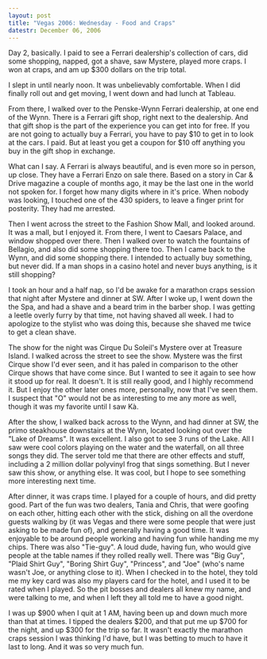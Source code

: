 ```yaml
---
layout: post
title: "Vegas 2006: Wednesday - Food and Craps"
datestr: December 06, 2006
---
```


Day 2, basically.  I paid to see a Ferrari dealership's collection of cars, did some shopping, napped, got a shave, saw Mystere, played more craps.  I won at craps, and am up $300 dollars on the trip total.

I slept in until nearly noon. It was unbelievably comfortable. When I did finally roll out and get moving, I went down and had lunch at Tableau.

From there, I walked over to the Penske-Wynn Ferrari dealership, at one end of the Wynn. There is a Ferrari gift shop, right next to the dealership. And that gift shop is the part of the experience you can get into for free. If you are not going to actually buy a Ferrari, you have to pay $10 to get in to look at the cars. I paid. But at least you get a coupon for $10 off anything you buy in the gift shop in exchange.

What can I say. A Ferrari is always beautiful, and is even more so in person, up close. They have a Ferrari Enzo on sale there. Based on a story in Car &amp; Drive magazine a couple of months ago, it may be the last one in the world not spoken for. I forget how many digits where in it's price. When nobody was looking, I touched one of the 430 spiders, to leave a finger print for posterity. They had me arrested.

Then I went across the street to the Fashion Show Mall, and looked around. It was a mall, but I enjoyed it. From there, I went to Caesars Palace, and window shopped over there. Then I walked over to watch the fountains of Bellagio, and also did some shopping there too. Then I came back to the Wynn, and did some shopping there. I intended to actually buy something, but never did. If a man shops in a casino hotel and never buys anything, is it still shopping?

I took an hour and a half nap, so I'd be awake for a marathon craps session that night after Mystere and dinner at SW. After I woke up, I went down the the Spa, and had a shave and a beard trim in the barber shop. I was getting a leetle overly furry by that time, not having shaved all week. I had to apologize to the stylist who was doing this, because she shaved me twice to get a clean shave.

The show for the night was Cirque Du Soleil's Mystere over at Treasure Island. I walked across the street to see the show. Mystere was the first Cirque show I'd ever seen, and it has paled in comparison to the other Cirque shows that have come since. But I wanted to see it again to see how it stood up for real. It doesn't. It is still really good, and I highly recommend it. But I enjoy the other later ones more, personally, now that I've seen them. I suspect that &quot;O&quot; would not be as interesting to me any more as well, though it was my favorite until I saw K&agrave;.

After the show, I walked back across to the Wynn, and had dinner at SW, the primo steakhouse downstairs at the Wynn, located looking out over the &quot;Lake of Dreams&quot;.  It was excellent. I also got to see 3 runs of the Lake. All I saw were cool colors playing on the water and the waterfall, on all three songs they did. The server told me that there are other effects and stuff, including a 2 million dollar polyvinyl frog that sings something. But I never saw this show, or anything else. It was cool, but I hope to see something more interesting next time.

After dinner, it was craps time. I played for a couple of hours, and did pretty good. Part of the fun was two dealers, Tania and Chris, that were goofing on each other, hitting each other with the stick, dishing on all the overdone guests walking by (it was Vegas and there were some people that were just asking to be made fun of), and generally having a good time. It was enjoyable to be around people working and having fun while handing me my chips. There was also &quot;Tie-guy&quot;. A loud dude, having fun, who would give people at the table names if they rolled really well. There was &quot;Big Guy&quot;, &quot;Plaid Shirt Guy&quot;, &quot;Boring Shirt Guy&quot;, &quot;Princess&quot;, and &quot;Joe&quot; (who's name wasn't Joe, or anything close to it). When I checked in to the hotel, they told me my key card was also my players card for the hotel, and I used it to be rated when I played. So the pit bosses and dealers all knew my name, and were talking to me, and when I left they all told me to have a good night. 

 I was up $900 when I quit at 1 AM, having been up and down much more than that at times. I tipped the dealers $200, and that put me up $700 for the night, and up $300 for the trip so far. It wasn't exactly the marathon craps session I was thinking I'd have, but I was betting to much to have it last to long. And it was so very much fun.

